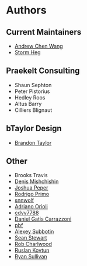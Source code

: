 # Authors

## Current Maintainers

- [Andrew Chen Wang](https://github.com/Andrew-Chen-Wang)
- [Storm Heg](https://github.com/Stormheg)

## Praekelt Consulting

- Shaun Sephton
- Peter Pistorius
- Hedley Roos
- Altus Barry
- Cilliers Blignaut

## bTaylor Design

- [Brandon Taylor](http://btaylordesign.com/)

## Other

- Brooks Travis
- [Denis Mishchishin](https://github.com/denz)
- [Joshua Peper](https://github.com/zout)
- [Rodrigo Primo](https://github.com/rodrigoprimo)
- [snnwolf](https://github.com/snnwolf)
- [Adriano Orioli](https://github.com/Aorioli)
- [cdvv7788](https://github.com/cdvv7788)
- [Daniel Gatis Carrazzoni](https://github.com/danielgatis)
- [pbf](https://github.com/pbf)
- [Alexey Subbotin](https://github.com/dotsbb)
- [Sean Stewart](https://github.com/mindcruzer)
- [Rob Charlwood](https://github.com/robcharlwood)
- [Ruslan Kovtun](https://github.com/koutoftimer)
- [Ryan Sullivan](https://github.com/rgs258)
